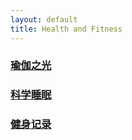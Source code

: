 ```yaml
---
layout: default
title: Health and Fitness
---
```


### [瑜伽之光](yoga.html)

### [科学睡眠](sleep.html)

### [健身记录](record.html)